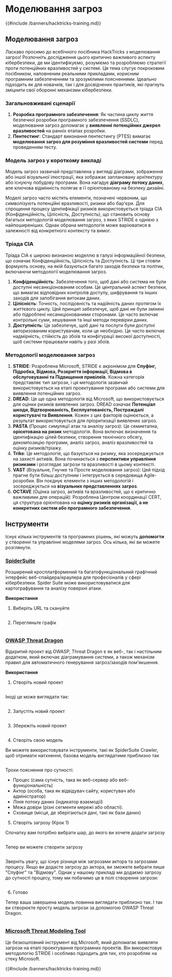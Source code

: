 # Моделювання загроз

{{#include /banners/hacktricks-training.md}}

## Моделювання загроз

Ласкаво просимо до всебічного посібника HackTricks з моделювання загроз! Розпочніть дослідження цього критично важливого аспекту кібербезпеки, де ми ідентифікуємо, розуміємо та розробляємо стратегії проти потенційних вразливостей у системі. Ця тема слугує покроковим посібником, наповненим реальними прикладами, корисним програмним забезпеченням та зрозумілими поясненнями. Ідеально підходить як для новачків, так і для досвідчених практиків, які прагнуть зміцнити свої оборонні механізми кібербезпеки.

### Загальновживані сценарії

1. **Розробка програмного забезпечення**: Як частина циклу життя безпечної розробки програмного забезпечення (SSDLC), моделювання загроз допомагає у **виявленні потенційних джерел вразливостей** на ранніх етапах розробки.
2. **Пентестинг**: Стандарт виконання пентестингу (PTES) вимагає **моделювання загроз для розуміння вразливостей системи** перед проведенням тесту.

### Модель загроз у короткому викладі

Модель загроз зазвичай представлена у вигляді діаграми, зображення або іншої візуальної ілюстрації, яка зображає заплановану архітектуру або існуючу побудову програми. Вона нагадує **діаграму потоку даних**, але ключова відмінність полягає в її орієнтованому на безпеку дизайні.

Моделі загроз часто містять елементи, позначені червоним, що символізують потенційні вразливості, ризики або бар'єри. Для спрощення процесу ідентифікації ризиків використовується тріада CIA (Конфіденційність, Цілісність, Доступність), що становить основу багатьох методологій моделювання загроз, з яких STRIDE є однією з найпоширеніших. Однак обрана методологія може варіюватися в залежності від конкретного контексту та вимог.

### Тріада CIA

Тріада CIA є широко визнаною моделлю в галузі інформаційної безпеки, що означає Конфіденційність, Цілісність та Доступність. Ці три стовпи формують основу, на якій базуються багато заходів безпеки та політик, включаючи методології моделювання загроз.

1. **Конфіденційність**: Забезпечення того, щоб дані або система не були доступні несанкціонованим особам. Це центральний аспект безпеки, що вимагає відповідних контролів доступу, шифрування та інших заходів для запобігання витокам даних.
2. **Цілісність**: Точність, послідовність та надійність даних протягом їх життєвого циклу. Цей принцип забезпечує, щоб дані не були змінені або підроблені несанкціонованими сторонами. Це часто включає контрольні суми, хешування та інші методи перевірки даних.
3. **Доступність**: Це забезпечує, щоб дані та послуги були доступні авторизованим користувачам, коли це необхідно. Це часто включає надмірність, стійкість до збоїв та конфігурації високої доступності, щоб системи працювали навіть у разі збоїв.

### Методології моделювання загроз

1. **STRIDE**: Розроблена Microsoft, STRIDE є акронімом для **Спуфінг, Підробка, Відмова, Розкриття інформації, Відмова в обслуговуванні та Підвищення привілеїв**. Кожна категорія представляє тип загрози, і ця методологія зазвичай використовується на етапі проектування програми або системи для виявлення потенційних загроз.
2. **DREAD**: Це ще одна методологія від Microsoft, що використовується для оцінки ризиків виявлених загроз. DREAD означає **Потенціал шкоди, Відтворюваність, Експлуатованість, Постраждалі користувачі та Виявлення**. Кожен з цих факторів оцінюється, а результат використовується для пріоритизації виявлених загроз.
3. **PASTA** (Процес симуляції атак та аналізу загроз): Це семиетапна, **орієнтована на ризик** методологія. Вона включає визначення та ідентифікацію цілей безпеки, створення технічного обсягу, декомпозицію програми, аналіз загроз, аналіз вразливостей та оцінку ризиків/тріажу.
4. **Trike**: Це методологія, що базується на ризику, яка зосереджується на захисті активів. Вона починається з **перспективи управління ризиками** і розглядає загрози та вразливості в цьому контексті.
5. **VAST** (Візуальне, Гнучке та Просте моделювання загроз): Цей підхід прагне бути більш доступним і інтегрується в середовища Agile-розробки. Він поєднує елементи з інших методологій і зосереджується на **візуальних представленнях загроз**.
6. **OCTAVE** (Оцінка загроз, активів та вразливостей, що є критично важливими для операцій): Розроблена Центром координації CERT, ця структура орієнтована на **оцінку ризиків організації, а не конкретних систем або програмного забезпечення**.

## Інструменти

Існує кілька інструментів та програмних рішень, які можуть **допомогти** у створенні та управлінні моделями загроз. Ось кілька, які ви можете розглянути.

### [SpiderSuite](https://github.com/3nock/SpiderSuite)

Розширений кросплатформений та багатофункціональний графічний інтерфейс веб-спайдера/краулера для професіоналів у сфері кібербезпеки. Spider Suite може використовуватися для картографування та аналізу поверхні атаки.

**Використання**

1. Виберіть URL та скануйте

<figure><img src="../images/threatmodel_spidersuite_1.png" alt=""><figcaption></figcaption></figure>

2. Перегляньте графік

<figure><img src="../images/threatmodel_spidersuite_2.png" alt=""><figcaption></figcaption></figure>

### [OWASP Threat Dragon](https://github.com/OWASP/threat-dragon/releases)

Відкритий проект від OWASP, Threat Dragon є як веб-, так і настільним додатком, який включає діаграмування системи, а також механізм правил для автоматичного генерування загроз/заходів пом'якшення.

**Використання**

1. Створіть новий проект

<figure><img src="../images/create_new_project_1.jpg" alt=""><figcaption></figcaption></figure>

Іноді це може виглядати так:

<figure><img src="../images/1_threatmodel_create_project.jpg" alt=""><figcaption></figcaption></figure>

2. Запустіть новий проект

<figure><img src="../images/launch_new_project_2.jpg" alt=""><figcaption></figcaption></figure>

3. Збережіть новий проект

<figure><img src="../images/save_new_project.jpg" alt=""><figcaption></figcaption></figure>

4. Створіть свою модель

Ви можете використовувати інструменти, такі як SpiderSuite Crawler, щоб отримати натхнення, базова модель виглядатиме приблизно так

<figure><img src="../images/0_basic_threat_model.jpg" alt=""><figcaption></figcaption></figure>

Трохи пояснення про сутності:

- Процес (сама сутність, така як веб-сервер або веб-функціональність)
- Актор (особа, така як відвідувач сайту, користувач або адміністратор)
- Лінія потоку даних (індикатор взаємодії)
- Межа довіри (різні сегменти мережі або області).
- Сховище (місця, де зберігаються дані, такі як бази даних)

5. Створіть загрозу (Крок 1)

Спочатку вам потрібно вибрати шар, до якого ви хочете додати загрозу

<figure><img src="../images/3_threatmodel_chose-threat-layer.jpg" alt=""><figcaption></figcaption></figure>

Тепер ви можете створити загрозу

<figure><img src="../images/4_threatmodel_create-threat.jpg" alt=""><figcaption></figcaption></figure>

Зверніть увагу, що існує різниця між загрозами актора та загрозами процесу. Якщо ви додасте загрозу до актора, ви зможете вибрати лише "Спуфінг" та "Відмову". Однак у нашому прикладі ми додаємо загрозу до сутності процесу, тому ми побачимо це в полі створення загрози:

<figure><img src="../images/2_threatmodel_type-option.jpg" alt=""><figcaption></figcaption></figure>

6. Готово

Тепер ваша завершена модель повинна виглядати приблизно так. І так ви створюєте просту модель загрози за допомогою OWASP Threat Dragon.

<figure><img src="../images/threat_model_finished.jpg" alt=""><figcaption></figcaption></figure>

### [Microsoft Threat Modeling Tool](https://aka.ms/threatmodelingtool)

Це безкоштовний інструмент від Microsoft, який допомагає виявляти загрози на етапі проектування програмних проектів. Він використовує методологію STRIDE і особливо підходить для тих, хто розробляє на стеку Microsoft.


{{#include /banners/hacktricks-training.md}}
